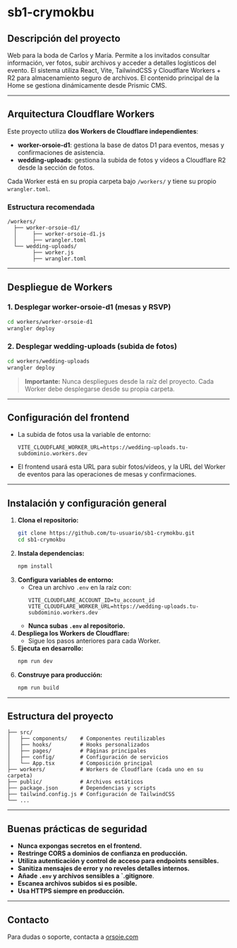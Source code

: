 # sb1-crymokbu

## Descripción del proyecto
Web para la boda de Carlos y María. Permite a los invitados consultar información, ver fotos, subir archivos y acceder a detalles logísticos del evento. El sistema utiliza React, Vite, TailwindCSS y Cloudflare Workers + R2 para almacenamiento seguro de archivos. El contenido principal de la Home se gestiona dinámicamente desde Prismic CMS.

---

## Arquitectura Cloudflare Workers

Este proyecto utiliza **dos Workers de Cloudflare independientes**:

- **worker-orsoie-d1**: gestiona la base de datos D1 para eventos, mesas y confirmaciones de asistencia.
- **wedding-uploads**: gestiona la subida de fotos y vídeos a Cloudflare R2 desde la sección de fotos.

Cada Worker está en su propia carpeta bajo `/workers/` y tiene su propio `wrangler.toml`.

### Estructura recomendada

```
/workers/
  ├── worker-orsoie-d1/
  │     ├── worker-orsoie-d1.js
  │     ├── wrangler.toml
  └── wedding-uploads/
        ├── worker.js
        ├── wrangler.toml
```

---

## Despliegue de Workers

### 1. Desplegar worker-orsoie-d1 (mesas y RSVP)
```bash
cd workers/worker-orsoie-d1
wrangler deploy
```

### 2. Desplegar wedding-uploads (subida de fotos)
```bash
cd workers/wedding-uploads
wrangler deploy
```

> **Importante:** Nunca despliegues desde la raíz del proyecto. Cada Worker debe desplegarse desde su propia carpeta.

---

## Configuración del frontend

- La subida de fotos usa la variable de entorno:
  ```env
  VITE_CLOUDFLARE_WORKER_URL=https://wedding-uploads.tu-subdominio.workers.dev
  ```
- El frontend usará esta URL para subir fotos/vídeos, y la URL del Worker de eventos para las operaciones de mesas y confirmaciones.

---

## Instalación y configuración general

1. **Clona el repositorio:**
   ```bash
   git clone https://github.com/tu-usuario/sb1-crymokbu.git
   cd sb1-crymokbu
   ```
2. **Instala dependencias:**
   ```bash
   npm install
   ```
3. **Configura variables de entorno:**
   - Crea un archivo `.env` en la raíz con:
     ```env
     VITE_CLOUDFLARE_ACCOUNT_ID=tu_account_id
     VITE_CLOUDFLARE_WORKER_URL=https://wedding-uploads.tu-subdominio.workers.dev
     ```
   - **Nunca subas `.env` al repositorio.**
4. **Despliega los Workers de Cloudflare:**
   - Sigue los pasos anteriores para cada Worker.
5. **Ejecuta en desarrollo:**
   ```bash
   npm run dev
   ```
6. **Construye para producción:**
   ```bash
   npm run build
   ```

---

## Estructura del proyecto

```
├── src/
│   ├── components/    # Componentes reutilizables
│   ├── hooks/         # Hooks personalizados
│   ├── pages/         # Páginas principales
│   ├── config/        # Configuración de servicios
│   └── App.tsx        # Composición principal
├── workers/           # Workers de Cloudflare (cada uno en su carpeta)
├── public/            # Archivos estáticos
├── package.json       # Dependencias y scripts
├── tailwind.config.js # Configuración de TailwindCSS
└── ...
```

---

## Buenas prácticas de seguridad
- **Nunca expongas secretos en el frontend.**
- **Restringe CORS a dominios de confianza en producción.**
- **Utiliza autenticación y control de acceso para endpoints sensibles.**
- **Sanitiza mensajes de error y no reveles detalles internos.**
- **Añade `.env` y archivos sensibles a `.gitignore**.
- **Escanea archivos subidos si es posible.**
- **Usa HTTPS siempre en producción.**

---

## Contacto
Para dudas o soporte, contacta a [orsoie.com](https://orsoie.com)
